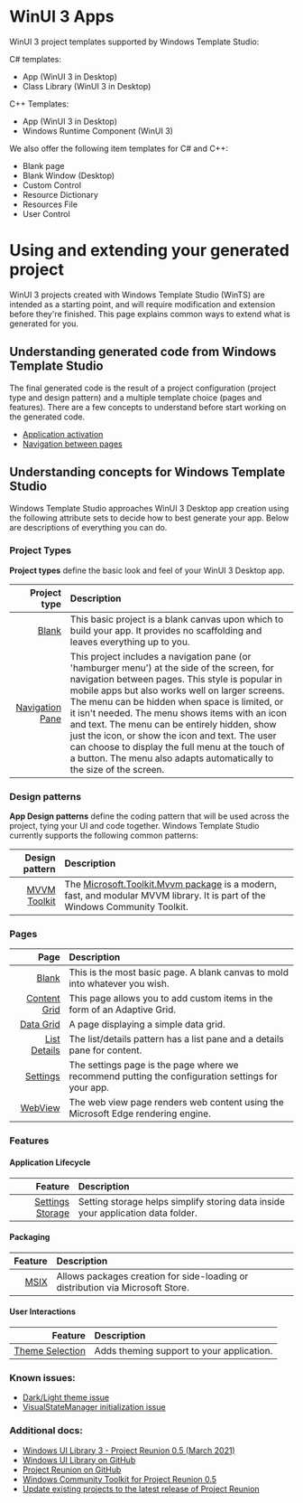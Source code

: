 # WinUI 3 Apps

WinUI 3 project templates supported by Windows Template Studio:

C# templates:
- App (WinUI 3 in Desktop)
- Class Library (WinUI 3 in Desktop)

C++ Templates:
- App (WinUI 3 in Desktop)
- Windows Runtime Component (WinUI 3)

We also offer the following item templates for C# and C++:
- Blank page
- Blank Window (Desktop)
- Custom Control
- Resource Dictionary
- Resources File
- User Control

# Using and extending your generated project

WinUI 3 projects created with Windows Template Studio (WinTS) are intended as a starting point, and will require modification and extension before they're finished. This page explains common ways to extend what is generated for you.

## Understanding generated code from Windows Template Studio

The final generated code is the result of a project configuration (project type and design pattern) and a multiple template choice (pages and features). There are a few concepts to understand before start working on the generated code.

- [Application activation](./activation.md)
- [Navigation between pages](./navigation.md)

## Understanding concepts for Windows Template Studio

Windows Template Studio approaches WinUI 3 Desktop app creation using the following attribute sets to decide how to best generate your app. Below are descriptions of everything you can do.

### Project Types

**Project types** define the basic look and feel of your WinUI 3 Desktop app.

| Project type | Description |
|-------------:|:------------|
| [Blank](./projectTypes/blank.md) | This basic project is a blank canvas upon which to build your app. It provides no scaffolding and leaves everything up to you. |
| [Navigation Pane](./projectTypes/navigationpane.md) | This project includes a navigation pane (or 'hamburger menu') at the side of the screen, for navigation between pages. This style is popular in mobile apps but also works well on larger screens. The menu can be hidden when space is limited, or it isn't needed. The menu shows items with an icon and text. The menu can be entirely hidden, show just the icon, or show the icon and text. The user can choose to display the full menu at the touch of a button. The menu also adapts automatically to the size of the screen. |

### Design patterns

**App Design patterns** define the coding pattern that will be used across the project, tying your UI and code together. Windows Template Studio currently supports the following common patterns:

| Design pattern| Description |
|--------------:|:------------|
| [MVVM Toolkit](./frameworks/mvvmtoolkit.md) | The [Microsoft.Toolkit.Mvvm package](https://aka.ms/mvvmtoolkit) is a modern, fast, and modular MVVM library. It is part of the Windows Community Toolkit. |

### Pages

| Page        | Description |
|------------:|:------------|
| [Blank](./pages/blank.md) | This is the most basic page. A blank canvas to mold into whatever you wish. |
| [Content Grid](./pages/content-grid.md) | This page allows you to add custom items in the form of an Adaptive Grid. |
| [Data Grid](./pages/data-grid.md) | A page displaying a simple data grid. |
| [List Details](./pages/list-details.md) | The list/details pattern has a list pane and a details pane for content. |
| [Settings](./pages/settings.md) | The settings page is the page where we recommend putting the configuration settings for your app. |
| [WebView](./pages/web-view.md) | The web view page renders web content using the Microsoft Edge rendering engine. |

### Features

#### Application Lifecycle

| Feature | Description |
|-------------:|:-------------|
| [Settings Storage](./features/setting-storage.md) | Setting storage helps simplify storing data inside your application data folder. |

#### Packaging

| Feature | Description |
|-------------:|:-------------|
| [MSIX](./features/msix.md) | Allows packages creation for side-loading or distribution via Microsoft Store. |

#### User Interactions

| Feature | Description |
|-------------:|:-------------|
| [Theme Selection](./features/theme-selection.md) | Adds theming support to your application. |


### Known issues:
- [Dark/Light theme issue](https://github.com/microsoft/WindowsTemplateStudio/issues/4087)
- [VisualStateManager initialization issue](https://github.com/microsoft/WindowsTemplateStudio/issues/4072)

### Additional docs:
- [Windows UI Library 3 - Project Reunion 0.5 (March 2021)](https://docs.microsoft.com/windows/apps/winui/winui3/)
- [Windows UI Library on GitHub](https://github.com/Microsoft/microsoft-ui-xaml)
- [Project Reunion on GitHub](https://github.com/microsoft/ProjectReunion)
- [Windows Community Toolkit for Project Reunion 0.5](https://devblogs.microsoft.com/ifdef-windows/windows-community-toolkit-for-project-reunion-0-5/)
- [Update existing projects to the latest release of Project Reunion](https://docs.microsoft.com/windows/apps/project-reunion/update-existing-projects-to-the-latest-release)
